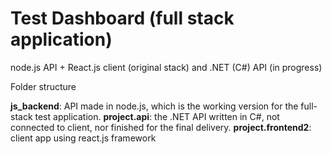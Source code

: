 # Test Dashboard (full stack application)

node.js API + React.js client (original stack)
and .NET (C#) API (in progress)

Folder structure

**js_backend**: API made in node.js, which is the working version for the full-stack test application. 
**project.api**: the .NET API written in C#, not connected to client, nor finished for the final delivery. 
**project.frontend2**: client app using react.js framework
